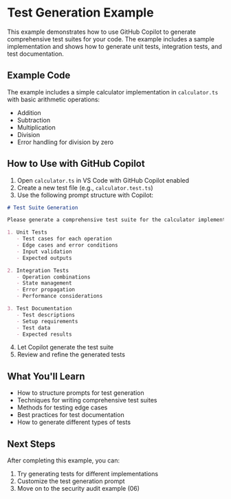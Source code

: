 # Test Generation Example

This example demonstrates how to use GitHub Copilot to generate comprehensive test suites for your code. The example includes a sample implementation and shows how to generate unit tests, integration tests, and test documentation.

## Example Code

The example includes a simple calculator implementation in `calculator.ts` with basic arithmetic operations:
- Addition
- Subtraction
- Multiplication
- Division
- Error handling for division by zero

## How to Use with GitHub Copilot

1. Open `calculator.ts` in VS Code with GitHub Copilot enabled
2. Create a new test file (e.g., `calculator.test.ts`)
3. Use the following prompt structure with Copilot:

```markdown
# Test Suite Generation

Please generate a comprehensive test suite for the calculator implementation in the workspace. Include:

1. Unit Tests
   - Test cases for each operation
   - Edge cases and error conditions
   - Input validation
   - Expected outputs

2. Integration Tests
   - Operation combinations
   - State management
   - Error propagation
   - Performance considerations

3. Test Documentation
   - Test descriptions
   - Setup requirements
   - Test data
   - Expected results
```

4. Let Copilot generate the test suite
5. Review and refine the generated tests

## What You'll Learn

- How to structure prompts for test generation
- Techniques for writing comprehensive test suites
- Methods for testing edge cases
- Best practices for test documentation
- How to generate different types of tests

## Next Steps

After completing this example, you can:
1. Try generating tests for different implementations
2. Customize the test generation prompt
3. Move on to the security audit example (06) 